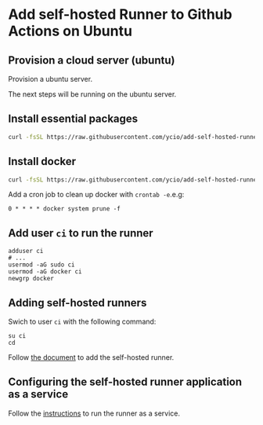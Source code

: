 # Add self-hosted Runner to Github Actions on Ubuntu

## Provision a cloud server (ubuntu)

Provision a ubuntu server. 

The next steps will be running on the ubuntu server.

## Install essential packages

```bash
curl -fsSL https://raw.githubusercontent.com/ycio/add-self-hosted-runner-to-github-actions/main/install-packages.sh | bash
```

## Install docker

```bash
curl -fsSL https://raw.githubusercontent.com/ycio/add-self-hosted-runner-to-github-actions/main/install-docker.sh | bash
```

Add a cron job to clean up docker with `crontab -e`.e.g:

```
0 * * * * docker system prune -f
```

## Add user `ci` to run the runner

```
adduser ci
# ...
usermod -aG sudo ci
usermod -aG docker ci
newgrp docker
```

## Adding self-hosted runners

Swich to user `ci` with the following command:

```
su ci
cd
```


Follow [the document](https://docs.github.com/en/actions/hosting-your-own-runners/adding-self-hosted-runners) to add the self-hosted runner.

## Configuring the self-hosted runner application as a service

Follow the [instructions](https://docs.github.com/en/actions/hosting-your-own-runners/configuring-the-self-hosted-runner-application-as-a-service) to run the runner as a service.
